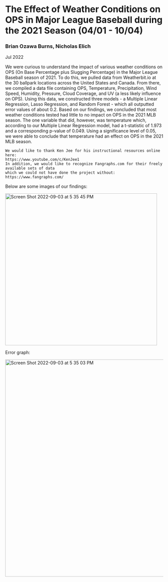 # The Effect of Weather Conditions on OPS in Major League Baseball during the 2021 Season (04/01 - 10/04)
### Brian Ozawa Burns, Nicholas Elich
Jul 2022

We were curious to understand the impact of various weather conditions on OPS (On Base Percentage plus Slugging Percentage) in the Major League Baseball season of 2021. To do this, we pulled data from Weatherbit.io at the 30 ballpark locations across the United States and Canada. From there, we compiled a data file containing OPS, Temperature, Precipitation, Wind Speed, Humidity, Pressure, Cloud Coverage, and UV (a less likely influence on OPS). Using this data, we constructed three models - a Multiple Linear Regression, Lasso Regression, and Random Forest - which all outputted error values of about 0.2. Based on our findings, we concluded that most weather conditions tested had little to no impact on OPS in the 2021 MLB season. The one variable that did, however, was temperature which, according to our Multiple Linear Regression model, had a t-statistic of 1.973 and a corresponding p-value of 
0.049. Using a significance level of 0.05, we were able to conclude that temperature had an effect on OPS in the 2021 MLB season.

```
We would like to thank Ken Jee for his instructional resources online here:
https://www.youtube.com/c/KenJee1
In addition, we would like to recognize Fangraphs.com for their freely available sets of data
which we could not have done the project without:
https://www.fangraphs.com/
```

Below are some images of our findings:  

<img width="484" alt="Screen Shot 2022-09-03 at 5 35 45 PM" src="https://user-images.githubusercontent.com/73633726/188292993-6d2db90e-a354-4715-b836-bf41db9ff0ba.png">


Error graph:  

<img width="692" alt="Screen Shot 2022-09-03 at 5 35 03 PM" src="https://user-images.githubusercontent.com/73633726/188293001-d8fff99f-51de-430d-a07d-33239c9cf426.png">
